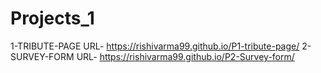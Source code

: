 # Projects_1
1-TRIBUTE-PAGE URL- https://rishivarma99.github.io/P1-tribute-page/
2-SURVEY-FORM URL- https://rishivarma99.github.io/P2-Survey-form/
